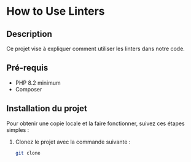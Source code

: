 # How to Use Linters

## Description

Ce projet vise à expliquer comment utiliser les linters dans notre code.

## Pré-requis

- PHP 8.2 minimum
- Composer

## Installation du projet

Pour obtenir une copie locale et la faire fonctionner, suivez ces étapes simples :

1. Clonez le projet avec la commande suivante :
   ```bash
   git clone 
